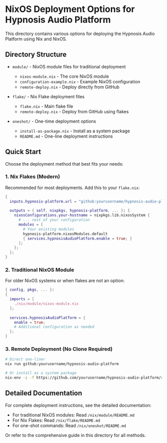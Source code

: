 # NixOS Deployment Options for Hypnosis Audio Platform

This directory contains various options for deploying the Hypnosis Audio Platform using Nix and NixOS.

## Directory Structure

- `module/` - NixOS module files for traditional deployment
  - `nixos-module.nix` - The core NixOS module
  - `configuration-example.nix` - Example NixOS configuration
  - `remote-deploy.nix` - Deploy directly from GitHub

- `flake/` - Nix Flake deployment files
  - `flake.nix` - Main flake file
  - `remote-deploy.nix` - Deploy from GitHub using flakes

- `oneshot/` - One-time deployment options
  - `install-as-package.nix` - Install as a system package
  - `README.md` - One-line deployment instructions

## Quick Start

Choose the deployment method that best fits your needs:

### 1. Nix Flakes (Modern)

Recommended for most deployments. Add this to your `flake.nix`:

```nix
{
  inputs.hypnosis-platform.url = "github:yourusername/hypnosis-audio-platform";
  
  outputs = { self, nixpkgs, hypnosis-platform, ... }: {
    nixosConfigurations.your-hostname = nixpkgs.lib.nixosSystem {
      # ... rest of your configuration
      modules = [
        # Your existing modules
        hypnosis-platform.nixosModules.default
        { services.hypnosisAudioPlatform.enable = true; }
      ];
    };
  };
}
```

### 2. Traditional NixOS Module

For older NixOS systems or when flakes are not an option:

```nix
{ config, pkgs, ... }:
{
  imports = [
    ./nix/module/nixos-module.nix
  ];
  
  services.hypnosisAudioPlatform = {
    enable = true;
    # Additional configuration as needed
  };
}
```

### 3. Remote Deployment (No Clone Required)

```bash
# Direct one-liner
nix run github:yourusername/hypnosis-audio-platform

# Or install as a system package
nix-env -i -f https://github.com/yourusername/hypnosis-audio-platform/raw/main/nix/oneshot/install-as-package.nix
```

## Detailed Documentation

For complete deployment instructions, see the detailed documentation:

- For traditional NixOS modules: Read `/nix/module/README.md`
- For Nix Flakes: Read `/nix/flake/README.md`
- For one-shot commands: Read `/nix/oneshot/README.md`

Or refer to the comprehensive guide in this directory for all methods.
